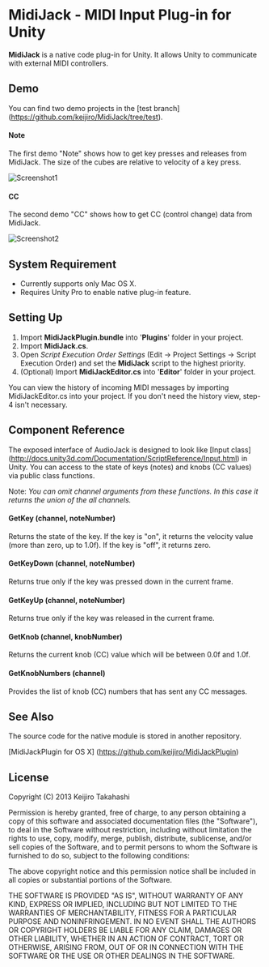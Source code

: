 MidiJack - MIDI Input Plug-in for Unity
=======================================

**MidiJack** is a native code plug-in for Unity. It allows Unity to communicate
with external MIDI controllers.

Demo
----

You can find two demo projects in the [test branch]
(https://github.com/keijiro/MidiJack/tree/test).

#### Note

The first demo "Note" shows how to get key presses and releases from MidiJack.
The size of the cubes are relative to velocity of a key press.

![Screenshot1](http://keijiro.github.io/MidiJack/screenshot1.png)

#### CC

The second demo "CC" shows how to get CC (control change) data from MidiJack.

![Screenshot2](http://keijiro.github.io/MidiJack/screenshot2.png)

System Requirement
------------------

- Currently supports only Mac OS X.
- Requires Unity Pro to enable native plug-in feature.

Setting Up
----------

1. Import **MidiJackPlugin.bundle** into '**Plugins**' folder in your project.
2. Import **MidiJack.cs**.
3. Open *Script Execution Order Settings* (Edit -> Project Settings -> Script
   Execution Order) and set the **MidiJack** script to the highest priority.
4. (Optional) Import **MidiJackEditor.cs** into '**Editor**' folder in your
   project.

You can view the history of incoming MIDI messages by importing
MidiJackEditor.cs into your project. If you don't need the history view,
step-4 isn't necessary.

Component Reference
-------------------

The exposed interface of AudioJack is designed to look like [Input class]
(http://docs.unity3d.com/Documentation/ScriptReference/Input.html) in Unity.
You can access to the state of keys (notes) and knobs (CC values) via public
class functions.

Note: *You can omit channel arguments from these functions. In this case it
returns the union of the all channels.*


#### GetKey (channel, noteNumber)

Returns the state of the key. If the key is "on", it returns the velocity value
(more than zero, up to 1.0f). If the key is "off", it returns zero.

#### GetKeyDown (channel, noteNumber)

Returns true only if the key was pressed down in the current frame.

#### GetKeyUp (channel, noteNumber)

Returns true only if the key was released in the current frame.

#### GetKnob (channel, knobNumber)

Returns the current knob (CC) value which will be between 0.0f and 1.0f.

#### GetKnobNumbers (channel)

Provides the list of knob (CC) numbers that has sent any CC messages.

See Also
--------

The source code for the native module is stored in another repository.

[MidiJackPlugin for OS X]
(https://github.com/keijiro/MidiJackPlugin)

License
-------

Copyright (C) 2013 Keijiro Takahashi

Permission is hereby granted, free of charge, to any person obtaining a copy of
this software and associated documentation files (the "Software"), to deal in
the Software without restriction, including without limitation the rights to
use, copy, modify, merge, publish, distribute, sublicense, and/or sell copies of
the Software, and to permit persons to whom the Software is furnished to do so,
subject to the following conditions:

The above copyright notice and this permission notice shall be included in all
copies or substantial portions of the Software.

THE SOFTWARE IS PROVIDED "AS IS", WITHOUT WARRANTY OF ANY KIND, EXPRESS OR
IMPLIED, INCLUDING BUT NOT LIMITED TO THE WARRANTIES OF MERCHANTABILITY, FITNESS
FOR A PARTICULAR PURPOSE AND NONINFRINGEMENT. IN NO EVENT SHALL THE AUTHORS OR
COPYRIGHT HOLDERS BE LIABLE FOR ANY CLAIM, DAMAGES OR OTHER LIABILITY, WHETHER
IN AN ACTION OF CONTRACT, TORT OR OTHERWISE, ARISING FROM, OUT OF OR IN
CONNECTION WITH THE SOFTWARE OR THE USE OR OTHER DEALINGS IN THE SOFTWARE.
